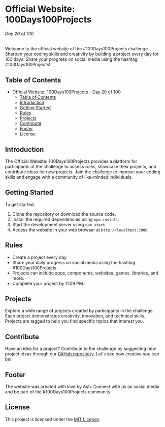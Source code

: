 # Official Website: 100Days100Projects

###### Day 20 of 100

Welcome to the official website of the #100Days100Projects challenge. Sharpen your coding skills and creativity by building a project every day for 100 days. Share your progress on social media using the hashtag #100Days100Projects!

## Table of Contents

- [Official Website: 100Days100Projects](#official-website-100days100projects)
          - [Day 20 of 100](#day-20-of-100)
  - [Table of Contents](#table-of-contents)
  - [Introduction](#introduction)
  - [Getting Started](#getting-started)
  - [Rules](#rules)
  - [Projects](#projects)
  - [Contribute](#contribute)
  - [Footer](#footer)
  - [License](#license)

## Introduction

The Official Website: 100Days100Projects provides a platform for participants of the challenge to access rules, showcase their projects, and contribute ideas for new projects. Join the challenge to improve your coding skills and engage with a community of like-minded individuals.

## Getting Started

To get started:

1. Clone the repository or download the source code.
2. Install the required dependencies using `npm install`.
3. Start the development server using `npm start`.
4. Access the website in your web browser at `http://localhost:3000`.

## Rules

- Create a project every day.
- Share your daily progress on social media using the hashtag #100Days100Projects.
- Projects can include apps, components, websites, games, libraries, and more.
- Complete your project by 11:59 PM.

## Projects

Explore a wide range of projects created by participants in the challenge. Each project demonstrates creativity, innovation, and technical skills. Projects are tagged to help you find specific topics that interest you.

## Contribute

Have an idea for a project? Contribute to the challenge by suggesting new project ideas through our [GitHub repository](https://github.com/ashworth836/100Days100Projects). Let's see how creative you can be!

## Footer

The website was created with love by Ash. Connect with us on social media and be part of the #100Days100Projects community.

## License

This project is licensed under the [MIT License](LICENSE).
